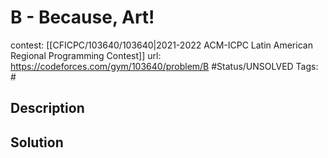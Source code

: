 # B - Because, Art!

contest: [[CFICPC/103640/103640|2021-2022 ACM-ICPC Latin American Regional Programming Contest]]
url: https://codeforces.com/gym/103640/problem/B
#Status/UNSOLVED
Tags: #

## Description

## Solution

